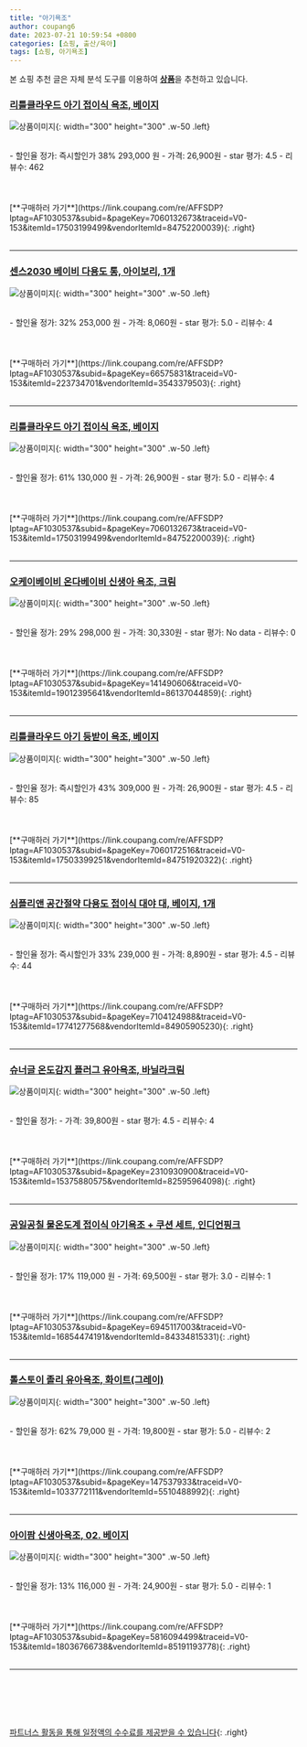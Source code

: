 ```yaml
---
title: "아기욕조"
author: coupang6
date: 2023-07-21 10:59:54 +0800
categories: [쇼핑, 출산/육아]
tags: [쇼핑, 아기욕조]
---
```


본 쇼핑 추천 글은 자체 분석 도구를 이용하여 [**상품**](https://link.coupang.com/a/bao1ui)을 추천하고 있습니다.

### [리틀클라우드 아기 접이식 욕조, 베이지](https://link.coupang.com/re/AFFSDP?lptag=AF1030537&subid=&pageKey=7060132673&traceid=V0-153&itemId=17503199499&vendorItemId=84752200039)

![상품이미지](https://thumbnail6.coupangcdn.com/thumbnails/remote/230x230ex/image/vendor_inventory/369a/4e1c6448c814dba54bba9f0179e69bb28916333460f0123e80b4832c9e3b.jpg){: width="300" height="300" .w-50 .left}


<br>
- 할인율 정가: 즉시할인가 38%  293,000   원
- 가격: 26,900원
- star 평가: 4.5
- 리뷰수: 462
<br>
<br>
<br>
<br>
[**구매하러 가기**](https://link.coupang.com/re/AFFSDP?lptag=AF1030537&subid=&pageKey=7060132673&traceid=V0-153&itemId=17503199499&vendorItemId=84752200039){: .right}
<br>
<br>

---

### [센스2030 베이비 다용도 통, 아이보리, 1개](https://link.coupang.com/re/AFFSDP?lptag=AF1030537&subid=&pageKey=66575831&traceid=V0-153&itemId=223734701&vendorItemId=3543379503)

![상품이미지](https://thumbnail10.coupangcdn.com/thumbnails/remote/230x230ex/image/retail/images/2424839627717983-c43e9eea-a02c-4f8e-ac82-506c1b297083.jpg){: width="300" height="300" .w-50 .left}


<br>
- 할인율 정가: 32%  253,000   원
- 가격: 8,060원
- star 평가: 5.0
- 리뷰수: 4
<br>
<br>
<br>
<br>
[**구매하러 가기**](https://link.coupang.com/re/AFFSDP?lptag=AF1030537&subid=&pageKey=66575831&traceid=V0-153&itemId=223734701&vendorItemId=3543379503){: .right}
<br>
<br>

---

### [리틀클라우드 아기 접이식 욕조, 베이지](https://link.coupang.com/re/AFFSDP?lptag=AF1030537&subid=&pageKey=7060132673&traceid=V0-153&itemId=17503199499&vendorItemId=84752200039)

![상품이미지](https://thumbnail6.coupangcdn.com/thumbnails/remote/230x230ex/image/vendor_inventory/369a/4e1c6448c814dba54bba9f0179e69bb28916333460f0123e80b4832c9e3b.jpg){: width="300" height="300" .w-50 .left}


<br>
- 할인율 정가: 61%  130,000   원
- 가격: 26,900원
- star 평가: 5.0
- 리뷰수: 4
<br>
<br>
<br>
<br>
[**구매하러 가기**](https://link.coupang.com/re/AFFSDP?lptag=AF1030537&subid=&pageKey=7060132673&traceid=V0-153&itemId=17503199499&vendorItemId=84752200039){: .right}
<br>
<br>

---

### [오케이베이비 온다베이비 신생아 욕조, 크림](https://link.coupang.com/re/AFFSDP?lptag=AF1030537&subid=&pageKey=141490606&traceid=V0-153&itemId=19012395641&vendorItemId=86137044859)

![상품이미지](https://thumbnail7.coupangcdn.com/thumbnails/remote/230x230ex/image/retail/images/2023/05/31/13/2/b54a398d-d5a2-49b0-91a8-d09343bbfd6e.jpg){: width="300" height="300" .w-50 .left}


<br>
- 할인율 정가: 29%  298,000   원
- 가격: 30,330원
- star 평가: No data
- 리뷰수: 0
<br>
<br>
<br>
<br>
[**구매하러 가기**](https://link.coupang.com/re/AFFSDP?lptag=AF1030537&subid=&pageKey=141490606&traceid=V0-153&itemId=19012395641&vendorItemId=86137044859){: .right}
<br>
<br>

---

### [리틀클라우드 아기 등받이 욕조, 베이지](https://link.coupang.com/re/AFFSDP?lptag=AF1030537&subid=&pageKey=7060172516&traceid=V0-153&itemId=17503399251&vendorItemId=84751920322)

![상품이미지](https://thumbnail8.coupangcdn.com/thumbnails/remote/230x230ex/image/vendor_inventory/6e82/95c3e3efeb35311c025f24cd163da251dadd066332871b9c4d097eae04fd.jpg){: width="300" height="300" .w-50 .left}


<br>
- 할인율 정가: 즉시할인가 43%  309,000   원
- 가격: 26,900원
- star 평가: 4.5
- 리뷰수: 85
<br>
<br>
<br>
<br>
[**구매하러 가기**](https://link.coupang.com/re/AFFSDP?lptag=AF1030537&subid=&pageKey=7060172516&traceid=V0-153&itemId=17503399251&vendorItemId=84751920322){: .right}
<br>
<br>

---

### [심플리앤 공간절약 다용도 접이식 대야 대, 베이지, 1개](https://link.coupang.com/re/AFFSDP?lptag=AF1030537&subid=&pageKey=7104124988&traceid=V0-153&itemId=17741277568&vendorItemId=84905905230)

![상품이미지](https://thumbnail8.coupangcdn.com/thumbnails/remote/230x230ex/image/retail/images/1161709250382366-6d6dad4a-8f92-4320-8832-23a0d83c6d18.jpg){: width="300" height="300" .w-50 .left}


<br>
- 할인율 정가: 즉시할인가 33%  239,000   원
- 가격: 8,890원
- star 평가: 4.5
- 리뷰수: 44
<br>
<br>
<br>
<br>
[**구매하러 가기**](https://link.coupang.com/re/AFFSDP?lptag=AF1030537&subid=&pageKey=7104124988&traceid=V0-153&itemId=17741277568&vendorItemId=84905905230){: .right}
<br>
<br>

---

### [슈너글 온도감지 플러그 유아욕조, 바닐라크림](https://link.coupang.com/re/AFFSDP?lptag=AF1030537&subid=&pageKey=2310930900&traceid=V0-153&itemId=15375880575&vendorItemId=82595964098)

![상품이미지](https://thumbnail8.coupangcdn.com/thumbnails/remote/230x230ex/image/retail/images/45384218472964-960973fc-fcd2-4d49-a92e-d202ad813400.jpg){: width="300" height="300" .w-50 .left}


<br>
- 할인율 정가: 
- 가격: 39,800원
- star 평가: 4.5
- 리뷰수: 4
<br>
<br>
<br>
<br>
[**구매하러 가기**](https://link.coupang.com/re/AFFSDP?lptag=AF1030537&subid=&pageKey=2310930900&traceid=V0-153&itemId=15375880575&vendorItemId=82595964098){: .right}
<br>
<br>

---

### [공일공칠 물온도계 접이식 아기욕조 + 쿠션 세트, 인디언핑크](https://link.coupang.com/re/AFFSDP?lptag=AF1030537&subid=&pageKey=6945117003&traceid=V0-153&itemId=16854474191&vendorItemId=84334815331)

![상품이미지](https://thumbnail6.coupangcdn.com/thumbnails/remote/230x230ex/image/vendor_inventory/7ad5/7d4596741a8d1ac28f684b3aff801c7593dcb233d9292402b05bb371ebdb.png){: width="300" height="300" .w-50 .left}


<br>
- 할인율 정가: 17%  119,000   원
- 가격: 69,500원
- star 평가: 3.0
- 리뷰수: 1
<br>
<br>
<br>
<br>
[**구매하러 가기**](https://link.coupang.com/re/AFFSDP?lptag=AF1030537&subid=&pageKey=6945117003&traceid=V0-153&itemId=16854474191&vendorItemId=84334815331){: .right}
<br>
<br>

---

### [톨스토이 졸리 유아욕조, 화이트(그레이)](https://link.coupang.com/re/AFFSDP?lptag=AF1030537&subid=&pageKey=147537933&traceid=V0-153&itemId=1033772111&vendorItemId=5510488992)

![상품이미지](https://thumbnail6.coupangcdn.com/thumbnails/remote/230x230ex/image/retail/images/254522474449931-aeffec85-4846-4eb7-8485-a6bd54ad05ab.jpg){: width="300" height="300" .w-50 .left}


<br>
- 할인율 정가: 62%  79,000   원
- 가격: 19,800원
- star 평가: 5.0
- 리뷰수: 2
<br>
<br>
<br>
<br>
[**구매하러 가기**](https://link.coupang.com/re/AFFSDP?lptag=AF1030537&subid=&pageKey=147537933&traceid=V0-153&itemId=1033772111&vendorItemId=5510488992){: .right}
<br>
<br>

---

### [아이팜 신생아욕조, 02. 베이지](https://link.coupang.com/re/AFFSDP?lptag=AF1030537&subid=&pageKey=5816094499&traceid=V0-153&itemId=18036766738&vendorItemId=85191193778)

![상품이미지](https://thumbnail9.coupangcdn.com/thumbnails/remote/230x230ex/image/vendor_inventory/98f3/97c0378e442821ff2929ebdd522588bbfad75d413ebfcb57b079e05bd420.jpg){: width="300" height="300" .w-50 .left}


<br>
- 할인율 정가: 13%  116,000   원
- 가격: 24,900원
- star 평가: 5.0
- 리뷰수: 1
<br>
<br>
<br>
<br>
[**구매하러 가기**](https://link.coupang.com/re/AFFSDP?lptag=AF1030537&subid=&pageKey=5816094499&traceid=V0-153&itemId=18036766738&vendorItemId=85191193778){: .right}
<br>
<br>

---
<br><br><br><br><br> [파트너스 활동을 통해 일정액의 수수료를 제공받을 수 있습니다](https://link.coupang.com/a/bao1ui){: .right}